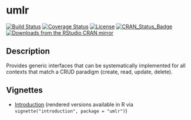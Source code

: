 umlr
======

[![Build Status](https://travis-ci.org/rappster/umlr.png)](https://travis-ci.org/rappster/umlr)
[![Coverage Status](https://img.shields.io/codecov/c/github/rappster/umlr/master.svg)](https://codecov.io/github/rappster/umlr?branch=master)
[![License](http://img.shields.io/badge/license-GPL%20%28%3E=%203%29-brightgreen.svg?style=flat)](http://www.gnu.org/licenses/gpl-3.0.html)
[![CRAN_Status_Badge](http://www.r-pkg.org/badges/version/umlr)](http://cran.r-project.org/package=umlr)
[![Downloads from the RStudio CRAN mirror](http://cranlogs.r-pkg.org/badges/umlr)](http://cran.rstudio.com/package=umlr)

## Description 

Provides generic interfaces that can be systematically
    implemented for all contexts that match a CRUD paradigm (create, read,
    update, delete).

## Vignettes

- [Introduction](https://github.com/rappster/umlr/tree/master/vignettes/introduction.Rmd) (rendered versions available in R via `vignette("introduction", package = "umlr")`)
  
